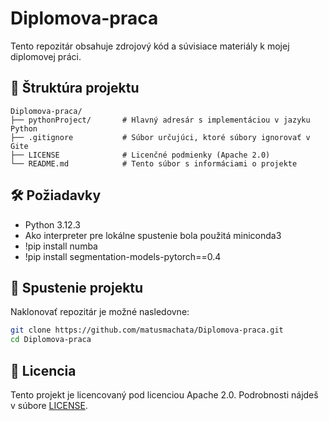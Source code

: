 # Diplomova-praca
Tento repozitár obsahuje zdrojový kód a súvisiace materiály k mojej diplomovej práci.

## 📁 Štruktúra projektu

```
Diplomova-praca/
├── pythonProject/       # Hlavný adresár s implementáciou v jazyku Python
├── .gitignore           # Súbor určujúci, ktoré súbory ignorovať v Gite
├── LICENSE              # Licenčné podmienky (Apache 2.0)
└── README.md            # Tento súbor s informáciami o projekte
```

## 🛠️ Požiadavky

- Python 3.12.3
- Ako interpreter pre lokálne spustenie bola použitá miniconda3
- !pip install numba
- !pip install segmentation-models-pytorch==0.4


## 🚀 Spustenie projektu

Naklonovať repozitár je možné nasledovne:

   ```bash
   git clone https://github.com/matusmachata/Diplomova-praca.git
   cd Diplomova-praca
   ```

## 📄 Licencia

Tento projekt je licencovaný pod licenciou Apache 2.0. Podrobnosti nájdeš v súbore [LICENSE](LICENSE).
